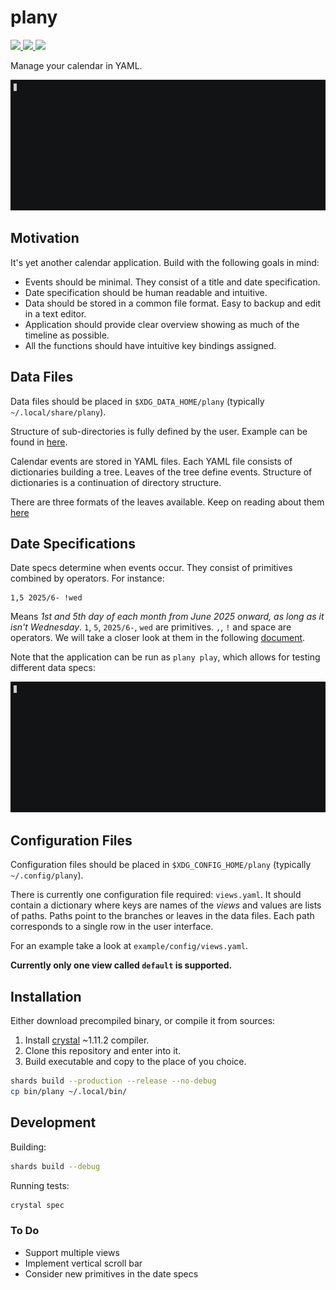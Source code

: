 # plany

[ ![](https://img.shields.io/badge/Date%20Specs-blue?style=for-the-badge&logo=gitbook&logoColor=white) ](https://gergelyk.github.io/plany/date_specs.html)
[ ![](https://img.shields.io/badge/Event%20Formats-blue?style=for-the-badge&logo=gitbook&logoColor=white) ](https://gergelyk.github.io/plany/event_formats.html)
[ ![](https://img.shields.io/badge/Example-darkgreen?style=for-the-badge&logo=cachet&logoColor=white) ](https://github.com/gergelyk/plany/tree/main/example)

Manage your calendar in YAML.

![](docs/plany.gif)

## Motivation

It's yet another calendar application. Build with the following goals in mind:

- Events should be minimal. They consist of a title and date specification.
- Date specification should be human readable and intuitive.
- Data should be stored in a common file format. Easy to backup and edit in a text editor.
- Application should provide clear overview showing as much of the timeline as possible.
- All the functions should have intuitive key bindings assigned.

## Data Files

Data files should be placed in `$XDG_DATA_HOME/plany` (typically `~/.local/share/plany`).

Structure of sub-directories is fully defined by the user. Example can be found in [here](example/data).

Calendar events are stored in YAML files. Each YAML file consists of dictionaries building a tree.
Leaves of the tree define events. Structure of dictionaries is a continuation of directory structure.

There are three formats of the leaves available. Keep on reading about them [here](docs/event_formats.md)

## Date Specifications

Date specs determine when events occur. They consist of primitives combined by operators. For instance:

```
1,5 2025/6- !wed
```

Means *1st and 5th day of each month from June 2025 onward, as long as it isn't Wednesday*.
`1`, `5`, `2025/6-`, `wed` are primitives. `,`, `!` and space are operators. We will take a closer
look at them in the following [document](docs/date_specs.md).

Note that the application can be run as `plany play`, which allows for testing different data specs:

![](docs/play.gif)

## Configuration Files

Configuration files should be placed in `$XDG_CONFIG_HOME/plany` (typically `~/.config/plany`).

There is currently one configuration file required: `views.yaml`. It should contain a dictionary where keys
are names of the *views* and values are lists of paths. Paths point to the branches or leaves in the data files. Each path corresponds to a single row in the user interface.

For an example take a look at `example/config/views.yaml`.

**Currently only one view called `default` is supported.**

## Installation

Either download precompiled binary, or compile it from sources:

1. Install [crystal](https://crystal-lang.org/) ~1.11.2 compiler.
2. Clone this repository and enter into it.
3. Build executable and copy to the place of you choice.

```sh
shards build --production --release --no-debug
cp bin/plany ~/.local/bin/
```

## Development

Building:

```sh
shards build --debug
```

Running tests:

```sh
crystal spec
```

### To Do

- Support multiple views
- Implement vertical scroll bar
- Consider new primitives in the date specs
